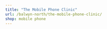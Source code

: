 ```yaml
---
title: "The Mobile Phone Clinic"
url: /balwyn-north/the-mobile-phone-clinic/
shop: mobile phone
---
```

